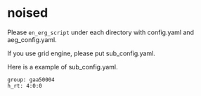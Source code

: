 # noised

Please `en_erg_script` under each directory with config.yaml and aeg_config.yaml.

If you use grid engine, please put sub_config.yaml.

Here is a example of sub_config.yaml.

```
group: gaa50004
h_rt: 4:0:0
```

